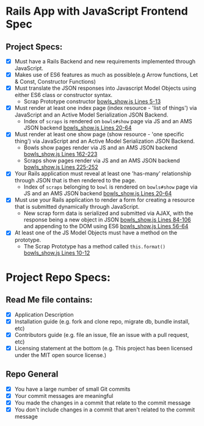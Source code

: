 # Rails App with JavaScript Frontend Spec
## Project Specs:
- [x] Must have a Rails Backend and new requirements implemented through JavaScript.
- [x] Makes use of ES6 features as much as possible(e.g Arrow functions, Let & Const, Constructor Functions)
- [x] Must translate the JSON responses into Javascript Model Objects using either ES6 class or constructor syntax.
    * Scrap Prototype constructor
    [bowls_show.js Lines 5-13](https://github.com/dalmaboros/bowls-jquery/blob/master/app/assets/javascripts/bowls_show.js#L5-L13)
- [x] Must render at least one index page (index resource - 'list of things') via JavaScript and an Active Model Serialization JSON Backend.
    * Index of `scraps` is rendered on `bowls#show` page via JS and an AMS JSON backend
    [bowls_show.js Lines 20-64](https://github.com/dalmaboros/bowls-jquery/blob/master/app/assets/javascripts/bowls_show.js#L20-L64)
- [x] Must render at least one show page (show resource - 'one specific thing') via JavaScript and an Active Model Serialization JSON Backend.
    * Bowls show pages render via JS and an AMS JSON backend
    [bowls_show.js Lines 162-223](https://github.com/dalmaboros/bowls-jquery/blob/master/app/assets/javascripts/bowls_show.js#L162-L223)
    * Scraps show pages render via JS and an AMS JSON backend
    [bowls_show.js Lines 225-252](https://github.com/dalmaboros/bowls-jquery/blob/master/app/assets/javascripts/bowls_show.js#L225-L252)
- [x] Your Rails application must reveal at least one 'has-many' relationship through JSON that is then rendered to the page.
    * Index of `scraps` belonging to `bowl` is rendered on `bowls#show` page via JS and an AMS JSON backend
    [bowls_show.js Lines 20-64](https://github.com/dalmaboros/bowls-jquery/blob/master/app/assets/javascripts/bowls_show.js#L20-L64)
- [x] Must use your Rails application to render a form for creating a resource that is submitted dynamically through JavaScript.
    * New scrap form data is serialized and submitted via AJAX, with the response being a new object in JSON
    [bowls_show.js Lines 84-106](https://github.com/dalmaboros/bowls-jquery/blob/master/app/assets/javascripts/bowls_show.js#L84-L106)
    and appending to the DOM using ES6
    [bowls_show.js Lines 56-64](https://github.com/dalmaboros/bowls-jquery/blob/master/app/assets/javascripts/bowls_show.js#L56-L64)
- [x] At least one of the JS Model Objects must have a method on the prototype.
    * The Scrap Prototype has a method called `this.format()`
    [bowls_show.js Lines 10-12](https://github.com/dalmaboros/bowls-jquery/blob/master/app/assets/javascripts/bowls_show.js#L10-L12)

# Project Repo Specs:
## Read Me file contains:
- [x] Application Description
- [x] Installation guide (e.g. fork and clone repo, migrate db, bundle install, etc)
- [x] Contributors guide (e.g. file an issue, file an issue with a pull request, etc)
- [x] Licensing statement at the bottom (e.g. This project has been licensed under the MIT open source license.)

## Repo General
- [x] You have a large number of small Git commits
- [x] Your commit messages are meaningful
- [x] You made the changes in a commit that relate to the commit message
- [x] You don't include changes in a commit that aren't related to the commit message
